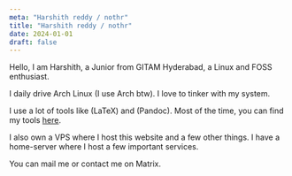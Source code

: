 ```yaml
---
meta: "Harshith reddy / nothr"
title: "Harshith reddy / nothr"
date: 2024-01-01
draft: false
---
```


<!-- ![pfp](https://nothr.in/static/pfp1.webp) -->


Hello, I am Harshith, a Junior from GITAM Hyderabad, a Linux and FOSS enthusiast.

I daily drive Arch Linux (I use Arch btw). I love to tinker with my system.

I use a lot of tools like \(LaTeX\) and \(Pandoc\). Most of the time, you can find my tools [here](/tools.html).

I also own a VPS where I host this website and a few other things. I have a home-server where I host a few important services.

You can mail me or contact me on Matrix.
